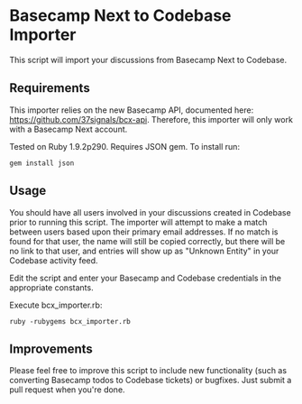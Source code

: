 # Basecamp Next to Codebase Importer

This script will import your discussions from Basecamp Next to Codebase.

## Requirements

This importer relies on the new Basecamp API, documented here: 
https://github.com/37signals/bcx-api. Therefore, this importer will only work
with a Basecamp Next account. 

Tested on Ruby 1.9.2p290. Requires JSON gem. To install run:

`gem install json`

## Usage

You should have all users involved in your discussions created in Codebase 
prior to running this script. The importer will attempt to make a match between
users based upon their primary email addresses. If no match is found for that
user, the name will still be copied correctly, but there will be no link to
that user, and entries will show up as "Unknown Entity" in your Codebase
activity feed.

Edit the script and enter your Basecamp and Codebase credentials in the 
appropriate constants.

Execute bcx_importer.rb:

`ruby -rubygems bcx_importer.rb`

## Improvements

Please feel free to improve this script to include new functionality (such as
converting Basecamp todos to Codebase tickets) or bugfixes. Just submit a pull
request when you're done.